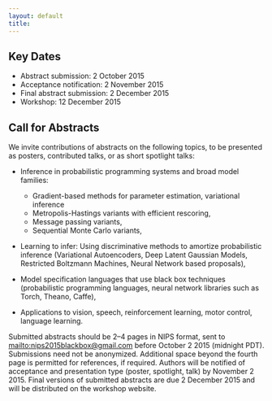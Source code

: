 ```yaml
---
layout: default
title: 
---
```


## Key Dates 

- Abstract submission: 2 October 2015 
- Acceptance notification: 2 November 2015
- Final abstract submission: 2 December 2015
- Workshop: 12 December 2015

## Call for Abstracts

We invite contributions of abstracts on the following topics, to be presented as posters, contributed talks, or as short spotlight talks:

* Inference in probabilistic programming systems and broad model families:
  * Gradient-based methods for parameter estimation, variational inference
  * Metropolis-Hastings variants with efficient rescoring,
  * Message passing variants,
  * Sequential Monte Carlo variants,

* Learning to infer: Using discriminative methods to amortize probabilistic inference (Variational Autoencoders, Deep Latent Gaussian Models, Restricted Boltzmann Machines, Neural Network based proposals),

* Model specification languages that use black box techniques (probabilistic programming languages, neural network libraries such as Torch, Theano, Caffe),

* Applications to vision, speech, reinforcement learning, motor control, language learning. 

Submitted abstracts should be 2–4 pages in NIPS format, sent to [mailto:nips2015blackbox@gmail.com](nips2015blackbox@gmail.com) before October 2 2015 (midnight PDT). Submissions need not be anonymized. Additional space beyond the fourth page is permitted for references, if required. Authors will be notified of acceptance and presentation type (poster, spotlight, talk) by November 2 2015. Final versions of submitted abstracts are due 2 December 2015 and will be distributed on the workshop website.


